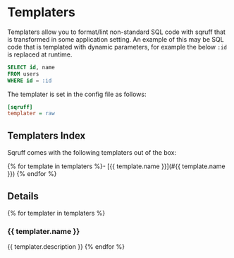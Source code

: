 # Templaters

Templaters allow you to format/lint non-standard SQL code with sqruff that is transformed in some application setting.
An example of this may be SQL code that is templated with dynamic parameters, for example the below `:id` is replaced at
runtime.

```sql
SELECT id, name
FROM users
WHERE id = :id
```

The templater is set in the config file as follows:

```ini
[sqruff]
templater = raw
```

## Templaters Index

Sqruff comes with the following templaters out of the box:

{% for template in templaters %}- [{{ template.name }}](#{{ template.name }})
{% endfor %}
## Details
{% for templater in templaters %}
### {{ templater.name }}

{{ templater.description }}
{% endfor %}
